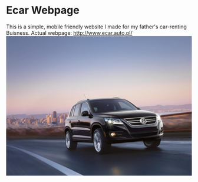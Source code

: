 # Ecar Webpage
This is a simple, mobile friendly website I made for my father's car-renting Buisness.
Actual webpage: http://www.ecar.auto.pl/
![alt tag](https://raw.githubusercontent.com/Blazej6/Strona-ecar-rwd/master/image/Volkswagen.jpg)

